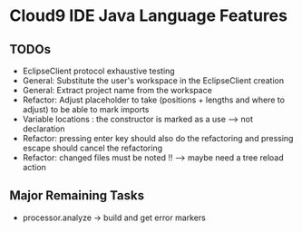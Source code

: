 # Cloud9 IDE Java Language Features

## TODOs

* EclipseClient protocol exhaustive testing
* General: Substitute the user's workspace in the EclipseClient creation
* General: Extract project name from the workspace
* Refactor: Adjust placeholder to take (positions + lengths and where to adjust) to be able to mark imports
* Variable locations : the constructor is marked as a use --> not declaration
* Refactor: pressing enter key should also do the refactoring and pressing escape should cancel the refactoring
* Refactor: changed files must be noted !! --> maybe need a tree reload action

## Major Remaining Tasks

* processor.analyze -> build and get error markers